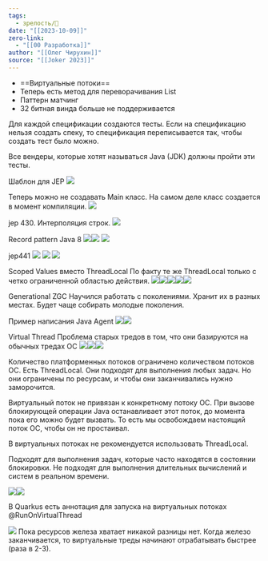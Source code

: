 ```yaml
---
tags:
  - зрелость/🌱
date: "[[2023-10-09]]"
zero-link:
  - "[[00 Разработка]]"
author: "[[Олег Чирухин]]"
source: "[[Joker 2023]]"
---
```

- ==Виртуальные потоки==
- Теперь есть метод для переворачивания List
- Паттерн матчинг
- 32 битная винда больше не поддерживается

Для каждой спецификации создаются тесты. Если на спецификацию нельзя создать спеку, то спецификация переписывается так, чтобы создать тест было можно.

Все вендеры, которые хотят называться Java (JDK) должны пройти эти тесты.

Шаблон для JEP
![](Pasted%20image%2020231009162108.png)

Теперь можно не создавать Main класс. На самом деле класс создается в момент компиляции.
![](Pasted%20image%2020230927184548.png)

jep 430. Интерполяция строк.
![](Pasted%20image%2020231009162656.png)

Record pattern
Java 8
![](Pasted%20image%2020231009162850.png)![](screen%205.png)
![](screen%206.png)

jep441
![](screen%207.png)
![](screen%208.png)
![](screen%209.png)


Scoped Values вместо ThreadLocal
По факту те же ThreadLocal только с четко ограниченной областью действия.
![](screen%2010.png)![](screen%2011.png)![](screen%2012.png)![](screen%2013.png)![](screen%2014.png)

Generational ZGC
Научился работать с поколениями. 
Хранит их в разных местах.
Будет чаще собирать молодые поколения.

Пример написания Java Agent
![](screen%2015.png)![](screen%2016.png)

Virtual Thread
Проблема старых тредов в том, что они базируются на обычных тредах ОС
![](screen%2017.png)![](screen%2018.png)![](screen%2022.png)

Количество платформенных потоков ограничено количеством потоков ОС. Есть ThreadLocal. Они подходят для выполнения любых задач. Но они ограничены по ресурсам, и чтобы они заканчивались нужно заморочится.

Виртуальный поток не привязан к конкретному потоку ОС. При вызове блокирующей операции Java останавливает этот поток, до момента пока его можно будет вызвать. То есть мы освобождаем настоящий поток ОС, чтобы он не простаивал.

В виртуальных потоках не рекомендуется использовать ThreadLocal.

Подходят для выполнения задач, которые часто находятся в состоянии блокировки. Не подходят для выполнения длительных вычислений и систем в реальном времени.

![](screen%2031.png)![](screen%2032.png)

В Quarkus есть аннотация для запуска на виртуальных потоках @RunOnVirtualThread

![](screen%2033.png)
Пока ресурсов железа хватает никакой разницы нет. Когда железо заканчивается, то виртуальные треды начинают отрабатывать быстрее (раза в 2-3).
